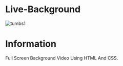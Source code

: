 # Live-Background

![tumbs1](https://user-images.githubusercontent.com/45520348/142713863-5478bb2d-8078-4ceb-93c0-888af8b7b5da.png)

# Information

Full Screen Background Video Using HTML And CSS.
